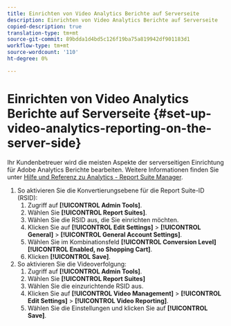 ```yaml
---
title: Einrichten von Video Analytics Berichte auf Serverseite
description: Einrichten von Video Analytics Berichte auf Serverseite
copied-description: true
translation-type: tm+mt
source-git-commit: 89bdda1d4bd5c126f19ba75a819942df901183d1
workflow-type: tm+mt
source-wordcount: '110'
ht-degree: 0%

---
```



# Einrichten von Video Analytics Berichte auf Serverseite {#set-up-video-analytics-reporting-on-the-server-side}

Ihr Kundenbetreuer wird die meisten Aspekte der serverseitigen Einrichtung für Adobe Analytics Berichte bearbeiten. Weitere Informationen finden Sie unter [Hilfe und Referenz zu Analytics - Report Suite Manager](https://microsite.omniture.com/t2/help/en_US/reference/#Report_Suite_Manager).
1. So aktivieren Sie die Konvertierungsebene für die Report Suite-ID (RSID):
   1. Zugriff auf **[!UICONTROL Admin Tools]**.
   1. Wählen Sie **[!UICONTROL Report Suites]**.
   1. Wählen Sie die RSID aus, die Sie einrichten möchten.
   1. Klicken Sie auf **[!UICONTROL Edit Settings]** > **[!UICONTROL General]** > **[!UICONTROL General Account Settings]**.
   1. Wählen Sie im Kombinationsfeld **[!UICONTROL Conversion Level]** **[!UICONTROL Enabled, no Shopping Cart]**.
   1. Klicken **[!UICONTROL Save]**.
1. So aktivieren Sie die Videoverfolgung:
   1. Zugriff auf **[!UICONTROL Admin Tools]**.
   1. Wählen Sie **[!UICONTROL Report Suites]**
   1. Wählen Sie die einzurichtende RSID aus.
   1. Klicken Sie auf **[!UICONTROL Video Management]** > **[!UICONTROL Edit Settings]** > **[!UICONTROL Video Reporting]**.
   1. Wählen Sie die Einstellungen und klicken Sie auf **[!UICONTROL Save]**.